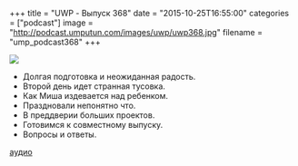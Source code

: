 +++
title = "UWP - Выпуск 368"
date = "2015-10-25T16:55:00"
categories = ["podcast"]
image = "http://podcast.umputun.com/images/uwp/uwp368.jpg"
filename = "ump_podcast368"
+++

![](https://podcast.umputun.com/images/uwp/uwp368.jpg)

- Долгая подготовка и неожиданная радость.
- Второй день идет странная тусовка.
- Как Миша издевается над ребенком.
- Праздновали непонятно что.
- В преддверии больших проектов.
- Готовимся к совместному выпуску.
- Вопросы и ответы.


[аудио](https://podcast.umputun.com/media/ump_podcast368.mp3)
<audio src="https://podcast.umputun.com/media/ump_podcast368.mp3" preload="none"></audio>